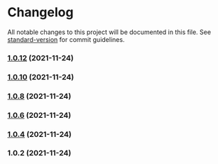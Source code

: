 # Changelog

All notable changes to this project will be documented in this file. See [standard-version](https://github.com/conventional-changelog/standard-version) for commit guidelines.

### [1.0.12](https://github.com/Koatty/koatty_proto/compare/v1.0.10...v1.0.12) (2021-11-24)

### [1.0.10](https://github.com/Koatty/koatty_proto/compare/v1.0.8...v1.0.10) (2021-11-24)

### [1.0.8](https://github.com/Koatty/koatty_proto/compare/v1.0.6...v1.0.8) (2021-11-24)

### [1.0.6](https://github.com/Koatty/koatty_proto/compare/v1.0.4...v1.0.6) (2021-11-24)

### [1.0.4](https://github.com/Koatty/koatty_proto/compare/v1.0.2...v1.0.4) (2021-11-24)

### 1.0.2 (2021-11-24)
